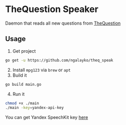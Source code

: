 # TheQuestion Speaker

Daemon that reads all new questions from [TheQuestion](https://thequestion.ru)

## Usage
1. Get project 
```bash
go get -u https://github.com/ngalayko/theq_speak
```
2. Install `mpg123` via `brew` or `apt`
3. Build it
```bash
go build main.go 
```
4. Run it
```bash
chmod +x ./main
./main -key=yandex-api-key
```
You can get Yandex SpeechKit key [here](https://developer.tech.yandex.ru)